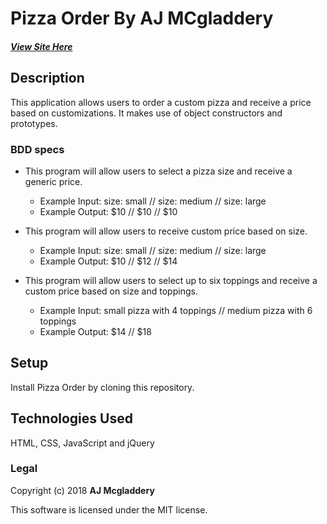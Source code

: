 # Pizza Order By AJ MCgladdery

##### [View Site Here](https://amcgladd.github.io/pizza/)

## Description

This application allows users to order a custom pizza and receive a price based on customizations. It makes use of object constructors and prototypes.

### BDD specs
* This program will allow users to select a pizza size and receive a generic price.
  * Example Input: size: small // size: medium // size: large
  * Example Output: $10 // $10 // $10

* This program will allow users to receive custom price based on size.
  * Example Input: size: small // size: medium // size: large
  * Example Output: $10 // $12 // $14

* This program will allow users to select up to six toppings and receive a custom price based on size and toppings.
  * Example Input: small pizza with 4 toppings // medium pizza with 6 toppings
  * Example Output: $14 // $18

## Setup

Install Pizza Order by cloning this repository.

## Technologies Used

HTML, CSS, JavaScript and jQuery

### Legal

Copyright (c) 2018 **AJ Mcgladdery**

This software is licensed under the MIT license.

